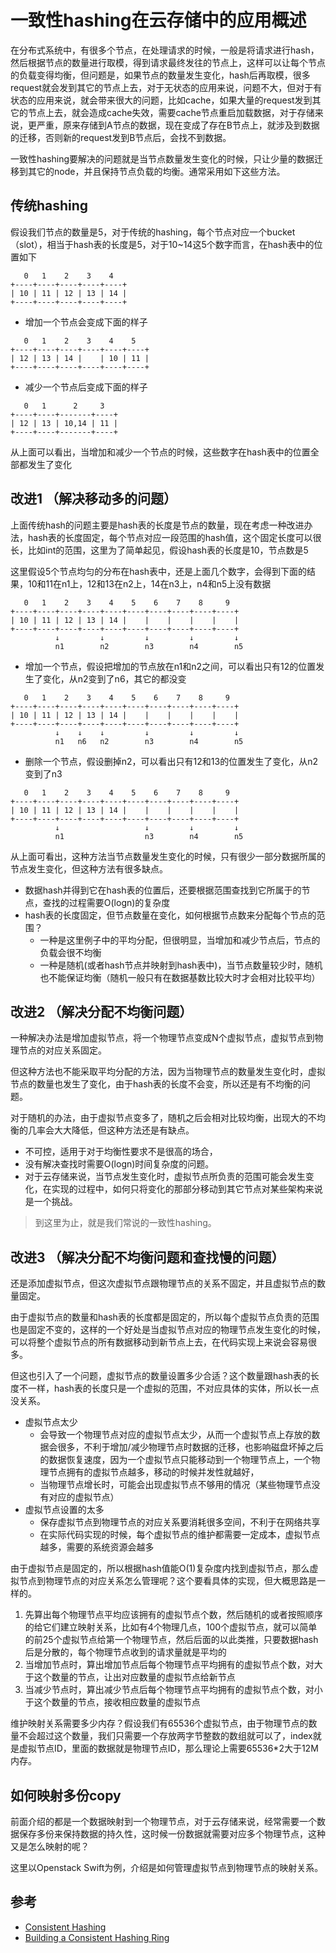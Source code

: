 # 一致性hashing在云存储中的应用概述

在分布式系统中，有很多个节点，在处理请求的时候，一般是将请求进行hash，然后根据节点的数量进行取模，得到请求最终发往的节点上，这样可以让每个节点的负载变得均衡，但问题是，如果节点的数量发生变化，hash后再取模，很多request就会发到其它的节点上去，对于无状态的应用来说，问题不大，但对于有状态的应用来说，就会带来很大的问题，比如cache，如果大量的request发到其它的节点上去，就会造成cache失效，需要cache节点重启加载数据，对于存储来说，更严重，原来存储到A节点的数据，现在变成了存在B节点上，就涉及到数据的迁移，否则新的request发到B节点后，会找不到数据。

一致性hashing要解决的问题就是当节点数量发生变化的时候，只让少量的数据迁移到其它的node，并且保持节点负载的均衡。通常采用如下这些方法。

## 传统hashing

假设我们节点的数量是5，对于传统的hashing，每个节点对应一个bucket（slot），相当于hash表的长度是5，对于10~14这5个数字而言，在hash表中的位置如下
```
   0   1    2    3    4    
+----+----+----+----+----+
| 10 | 11 | 12 | 13 | 14 |    
+----+----+----+----+----+
```

* 增加一个节点会变成下面的样子
```
   0   1    2    3    4    5
+----+----+----+----+----+----+
| 12 | 13 | 14 |    | 10 | 11 |
+----+----+----+----+----+----+
```

* 减少一个节点后变成下面的样子
```
   0   1      2     3    
+----+----+-------+----+
| 12 | 13 | 10,14 | 11 |
+----+----+-------+----+
```

从上面可以看出，当增加和减少一个节点的时候，这些数字在hash表中的位置全部都发生了变化

## 改进1 （解决移动多的问题）
上面传统hash的问题主要是hash表的长度是节点的数量，现在考虑一种改进办法，hash表的长度固定，每个节点对应一段范围的hash值，这个固定长度可以很长，比如int的范围，这里为了简单起见，假设hash表的长度是10，节点数是5

这里假设5个节点均匀的分布在hash表中，还是上面几个数字，会得到下面的结果，10和11在n1上，12和13在n2上，14在n3上，n4和n5上没有数据
```
   0   1    2    3    4    5    6    7    8     9
+----+----+----+----+----+----+----+----+----+----+
| 10 | 11 | 12 | 13 | 14 |    |    |    |    |    |
+----+----+----+----+----+----+----+----+----+----+
          ↓         ↓         ↓         ↓         ↓
          n1        n2        n3        n4        n5
```

* 增加一个节点，假设把增加的节点放在n1和n2之间，可以看出只有12的位置发生了变化，从n2变到了n6，其它的都没变
```
   0   1    2    3    4    5    6    7    8     9
+----+----+----+----+----+----+----+----+----+----+
| 10 | 11 | 12 | 13 | 14 |    |    |    |    |    |
+----+----+----+----+----+----+----+----+----+----+
          ↓    ↓    ↓         ↓         ↓         ↓
          n1   n6   n2        n3        n4        n5
```

* 删除一个节点，假设删掉n2，可以看出只有12和13的位置发生了变化，从n2变到了n3
```
   0   1    2    3    4    5    6    7    8     9
+----+----+----+----+----+----+----+----+----+----+
| 10 | 11 | 12 | 13 | 14 |    |    |    |    |    |
+----+----+----+----+----+----+----+----+----+----+
          ↓                   ↓         ↓         ↓
          n1                  n3        n4        n5
```

从上面可看出，这种方法当节点数量发生变化的时候，只有很少一部分数据所属的节点发生变化，但这种方法有很多缺点。
  * 数据hash并得到它在hash表的位置后，还要根据范围查找到它所属于的节点，查找的过程需要O(logn)的复杂度
  * hash表的长度固定，但节点数量在变化，如何根据节点数来分配每个节点的范围？
    * 一种是这里例子中的平均分配，但很明显，当增加和减少节点后，节点的负载会很不均衡
    * 一种是随机(或者hash节点并映射到hash表中)，当节点数量较少时，随机也不能保证均衡（随机一般只有在数据基数比较大时才会相对比较平均）
    
## 改进2 （解决分配不均衡问题）
一种解决办法是增加虚拟节点，将一个物理节点变成N个虚拟节点，虚拟节点到物理节点的对应关系固定。

但这种方法也不能采取平均分配的方法，因为当物理节点的数量发生变化时，虚拟节点的数量也发生了变化，由于hash表的长度不会变，所以还是有不均衡的问题。

对于随机的办法，由于虚拟节点变多了，随机之后会相对比较均衡，出现大的不均衡的几率会大大降低，但这种方法还是有缺点。
  * 不可控，适用于对于均衡性要求不是很高的场合，
  * 没有解决查找时需要O(logn)时间复杂度的问题。
  * 对于云存储来说，当节点发生变化时，虚拟节点所负责的范围可能会发生变化，在实现的过程中，如何只将变化的那部分移动到其它节点对某些架构来说是一个挑战。

>到这里为止，就是我们常说的一致性hashing。

## 改进3 （解决分配不均衡问题和查找慢的问题）
还是添加虚拟节点，但这次虚拟节点跟物理节点的关系不固定，并且虚拟节点的数量固定。

由于虚拟节点的数量和hash表的长度都是固定的，所以每个虚拟节点负责的范围也是固定不变的，这样的一个好处是当虚拟节点对应的物理节点发生变化的时候，可以将整个虚拟节点的所有数据移动到新节点上去，在代码实现上来说会容易很多。

但这也引入了一个问题，虚拟节点的数量设置多少合适？这个数量跟hash表的长度不一样，hash表的长度只是一个虚拟的范围，不对应具体的实体，所以长一点没关系。
  * 虚拟节点太少
    * 会导致一个物理节点对应的虚拟节点太少，从而一个虚拟节点上存放的数据会很多，不利于增加/减少物理节点时数据的迁移，也影响磁盘坏掉之后的数据恢复速度，因为一个虚拟节点只能移动到一个物理节点上，一个物理节点拥有的虚拟节点越多，移动的时候并发性就越好，
    * 当物理节点增长时，可能会出现虚拟节点不够用的情况（某些物理节点没有对应的虚拟节点）
  * 虚拟节点设置的太多
    * 保存虚拟节点到物理节点的对应关系要消耗很多空间，不利于在网络共享
    * 在实际代码实现的时候，每个虚拟节点的维护都需要一定成本，虚拟节点越多，需要的系统资源会越多

由于虚拟节点是固定的，所以根据hash值能O(1)复杂度内找到虚拟节点，那么虚拟节点到物理节点的对应关系怎么管理呢？这个要看具体的实现，但大概思路是一样的。
1. 先算出每个物理节点平均应该拥有的虚拟节点个数，然后随机的或者按照顺序的给它们建立映射关系，比如有4个物理几点，100个虚拟节点，就可以简单的前25个虚拟节点给第一个物理节点，然后后面的以此类推，只要数据hash后是分散的，每个物理节点收到的请求量就是平均的
2. 当增加节点时，算出增加节点后每个物理节点平均拥有的虚拟节点个数，对大于这个数量的节点，让出对应数量的虚拟节点给新节点
3. 当减少节点时，算出减少节点后每个物理节点平均拥有的虚拟节点个数，对小于这个数量的节点，接收相应数量的虚拟节点

维护映射关系需要多少内存？假设我们有65536个虚拟节点，由于物理节点的数量不会超过这个数量，我们只需要一个存放两字节整数的数组就可以了，index就是虚拟节点ID，里面的数据就是物理节点ID，那么理论上需要65536*2大于12M内存。

## 如何映射多份copy
前面介绍的都是一个数据映射到一个物理节点，对于云存储来说，经常需要一个数据保存多份来保持数据的持久性，这时候一份数据就需要对应多个物理节点，这种又是怎么映射的呢？

这里以Openstack Swift为例，介绍是如何管理虚拟节点到物理节点的映射关系。


## 参考

* [Consistent Hashing](http://courses.cse.tamu.edu/caverlee/csce438/readings/consistent-hashing.pdf)
* [Building a Consistent Hashing Ring](https://docs.openstack.org/swift/latest/ring_background.html)
